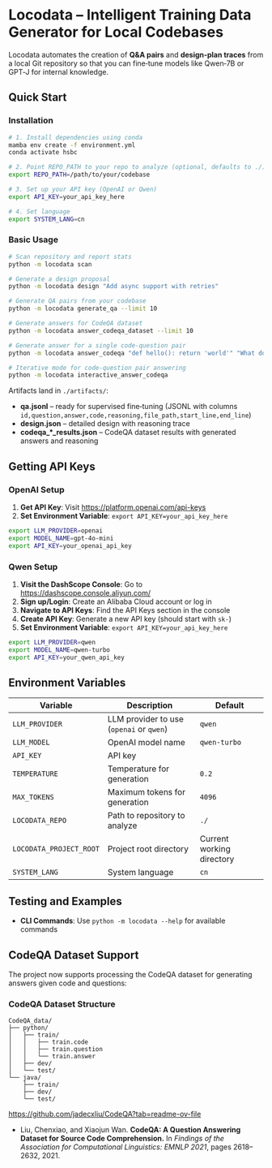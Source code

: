 # Locodata – Intelligent Training Data Generator for Local Codebases

Locodata automates the creation of **Q&A pairs** and **design‑plan traces** from a local Git repository so that you can fine‑tune models like Qwen‑7B or GPT‑J for internal knowledge.

## Quick Start

### Installation

```bash
# 1. Install dependencies using conda
mamba env create -f environment.yml
conda activate hsbc

# 2. Point REPO_PATH to your repo to analyze (optional, defaults to ./)
export REPO_PATH=/path/to/your/codebase

# 3. Set up your API key (OpenAI or Qwen)
export API_KEY=your_api_key_here

# 4. Set language
export SYSTEM_LANG=cn
```

### Basic Usage

```bash
# Scan repository and report stats
python -m locodata scan

# Generate a design proposal
python -m locodata design "Add async support with retries"

# Generate QA pairs from your codebase
python -m locodata generate_qa --limit 10

# Generate answers for CodeQA dataset
python -m locodata answer_codeqa_dataset --limit 10

# Generate answer for a single code-question pair
python -m locodata answer_codeqa "def hello(): return 'world'" "What does this function return?"

# Iterative mode for code-question pair answering
python -m locodata interactive_answer_codeqa
```

Artifacts land in `./artifacts/`:

* **qa.jsonl** – ready for supervised fine‑tuning (JSONL with columns `id,question,answer,code,reasoning,file_path,start_line,end_line`)
* **design.json** – detailed design with reasoning trace
* **codeqa_*_results.json** – CodeQA dataset results with generated answers and reasoning

## Getting API Keys

### OpenAI Setup
1. **Get API Key**: Visit https://platform.openai.com/api-keys
2. **Set Environment Variable**: `export API_KEY=your_api_key_here`
```bash
export LLM_PROVIDER=openai
export MODEL_NAME=gpt-4o-mini
export API_KEY=your_openai_api_key
```

### Qwen Setup
1. **Visit the DashScope Console**: Go to https://dashscope.console.aliyun.com/
2. **Sign up/Login**: Create an Alibaba Cloud account or log in
3. **Navigate to API Keys**: Find the API Keys section in the console
4. **Create API Key**: Generate a new API key (should start with `sk-`)
5. **Set Environment Variable**: `export API_KEY=your_api_key_here`
```bash
export LLM_PROVIDER=qwen
export MODEL_NAME=qwen-turbo
export API_KEY=your_qwen_api_key
```

## Environment Variables

| Variable | Description | Default |
|----------|-------------|---------|
| `LLM_PROVIDER` | LLM provider to use (`openai` or `qwen`) | `qwen` |
| `LLM_MODEL` | OpenAI model name | `qwen-turbo` |
| `API_KEY` | API key | ` ` |
| `TEMPERATURE` | Temperature for generation | `0.2` |
| `MAX_TOKENS` | Maximum tokens for generation | `4096` |
| `LOCODATA_REPO` | Path to repository to analyze | `./` |
| `LOCODATA_PROJECT_ROOT` | Project root directory | Current working directory |
| `SYSTEM_LANG` | System language  | `cn` |

## Testing and Examples

- **CLI Commands**: Use `python -m locodata --help` for available commands


## CodeQA Dataset Support

The project now supports processing the CodeQA dataset for generating answers given code and questions:

### CodeQA Dataset Structure
```
CodeQA_data/
├── python/
│   ├── train/
│   │   ├── train.code
│   │   ├── train.question
│   │   └── train.answer
│   ├── dev/
│   └── test/
└── java/
    ├── train/
    ├── dev/
    └── test/
```

https://github.com/jadecxliu/CodeQA?tab=readme-ov-file

- Liu, Chenxiao, and Xiaojun Wan. **CodeQA: A Question Answering Dataset for Source Code Comprehension.** In *Findings of the Association for Computational Linguistics: EMNLP 2021*, pages 2618–2632, 2021.
